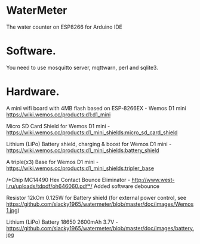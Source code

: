 # WaterMeter
The water counter on ESP8266 for Arduino IDE


# Software.
You need to use mosquitto server, mqttwarn, perl and sqlite3.


# Hardware.
A mini wifi board with 4MB flash based on ESP-8266EX - Wemos D1 mini https://wiki.wemos.cc/products:d1:d1_mini

Micro SD Card Shield for Wemos D1 mini - https://wiki.wemos.cc/products:d1_mini_shields:micro_sd_card_shield

Lithium (LiPo) Battery shield, charging & boost for Wemos D1 mini - https://wiki.wemos.cc/products:d1_mini_shields:battery_shield

A triple(x3) Base for Wemos D1 mini - https://wiki.wemos.cc/products:d1_mini_shields:tripler_base

/*Chip MC14490 Hex Contact Bounce Eliminator - http://www.west-l.ru/uploads/tdpdf/oh646060.pdf*/
Added software debounce

Resistor 12kOm 0.125W for Battery shield (for external power control, see https://github.com/slacky1965/watermeter/blob/master/doc/images/Wemos1.jpg)

Lithium (LiPo) Battery 18650 2600mAh 3.7V -  https://github.com/slacky1965/watermeter/blob/master/doc/images/battery.jpg
